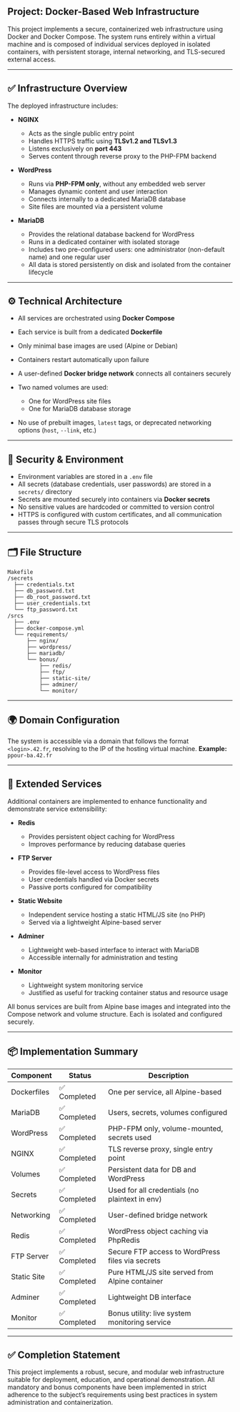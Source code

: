 ## Project: Docker-Based Web Infrastructure

This project implements a secure, containerized web infrastructure using Docker and Docker Compose. The system runs entirely within a virtual machine and is composed of individual services deployed in isolated containers, with persistent storage, internal networking, and TLS-secured external access.

---

## ✅ Infrastructure Overview

The deployed infrastructure includes:

* **NGINX**

  * Acts as the single public entry point
  * Handles HTTPS traffic using **TLSv1.2 and TLSv1.3**
  * Listens exclusively on **port 443**
  * Serves content through reverse proxy to the PHP-FPM backend

* **WordPress**

  * Runs via **PHP-FPM only**, without any embedded web server
  * Manages dynamic content and user interaction
  * Connects internally to a dedicated MariaDB database
  * Site files are mounted via a persistent volume

* **MariaDB**

  * Provides the relational database backend for WordPress
  * Runs in a dedicated container with isolated storage
  * Includes two pre-configured users: one administrator (non-default name) and one regular user
  * All data is stored persistently on disk and isolated from the container lifecycle

---

## ⚙️ Technical Architecture

* All services are orchestrated using **Docker Compose**
* Each service is built from a dedicated **Dockerfile**
* Only minimal base images are used (Alpine or Debian)
* Containers restart automatically upon failure
* A user-defined **Docker bridge network** connects all containers securely
* Two named volumes are used:

  * One for WordPress site files
  * One for MariaDB database storage
* No use of prebuilt images, `latest` tags, or deprecated networking options (`host`, `--link`, etc.)

---

## 🔐 Security & Environment

* Environment variables are stored in a `.env` file
* All secrets (database credentials, user passwords) are stored in a `secrets/` directory
* Secrets are mounted securely into containers via **Docker secrets**
* No sensitive values are hardcoded or committed to version control
* HTTPS is configured with custom certificates, and all communication passes through secure TLS protocols

---

## 🗂️ File Structure

```
Makefile
/secrets
  ├── credentials.txt
  ├── db_password.txt
  ├── db_root_password.txt
  ├── user_credentials.txt
  └── ftp_password.txt
/srcs
  ├── .env
  ├── docker-compose.yml
  └── requirements/
      ├── nginx/
      ├── wordpress/
      ├── mariadb/
      └── bonus/
          ├── redis/
          ├── ftp/
          ├── static-site/
          ├── adminer/
          └── monitor/
```

---

## 🌍 Domain Configuration

The system is accessible via a domain that follows the format `<login>.42.fr`, resolving to the IP of the hosting virtual machine.
**Example:** `ppour-ba.42.fr`

---

## 🧩 Extended Services

Additional containers are implemented to enhance functionality and demonstrate service extensibility:

* **Redis**

  * Provides persistent object caching for WordPress
  * Improves performance by reducing database queries

* **FTP Server**

  * Provides file-level access to WordPress files
  * User credentials handled via Docker secrets
  * Passive ports configured for compatibility

* **Static Website**

  * Independent service hosting a static HTML/JS site (no PHP)
  * Served via a lightweight Alpine-based server

* **Adminer**

  * Lightweight web-based interface to interact with MariaDB
  * Accessible internally for administration and testing

* **Monitor**

  * Lightweight system monitoring service
  * Justified as useful for tracking container status and resource usage

All bonus services are built from Alpine base images and integrated into the Compose network and volume structure. Each is isolated and configured securely.

---

## 📦 Implementation Summary

| Component   | Status      | Description                                      |
| ----------- | ----------- | ------------------------------------------------ |
| Dockerfiles | ✅ Completed | One per service, all Alpine-based                |
| MariaDB     | ✅ Completed | Users, secrets, volumes configured               |
| WordPress   | ✅ Completed | PHP-FPM only, volume-mounted, secrets used       |
| NGINX       | ✅ Completed | TLS reverse proxy, single entry point            |
| Volumes     | ✅ Completed | Persistent data for DB and WordPress             |
| Secrets     | ✅ Completed | Used for all credentials (no plaintext in env)   |
| Networking  | ✅ Completed | User-defined bridge network                      |
| Redis       | ✅ Completed | WordPress object caching via PhpRedis            |
| FTP Server  | ✅ Completed | Secure FTP access to WordPress files via secrets |
| Static Site | ✅ Completed | Pure HTML/JS site served from Alpine container   |
| Adminer     | ✅ Completed | Lightweight DB interface                         |
| Monitor     | ✅ Completed | Bonus utility: live system monitoring service    |

---

## ✅ Completion Statement

This project implements a robust, secure, and modular web infrastructure suitable for deployment, education, and operational demonstration. All mandatory and bonus components have been implemented in strict adherence to the subject’s requirements using best practices in system administration and containerization.


